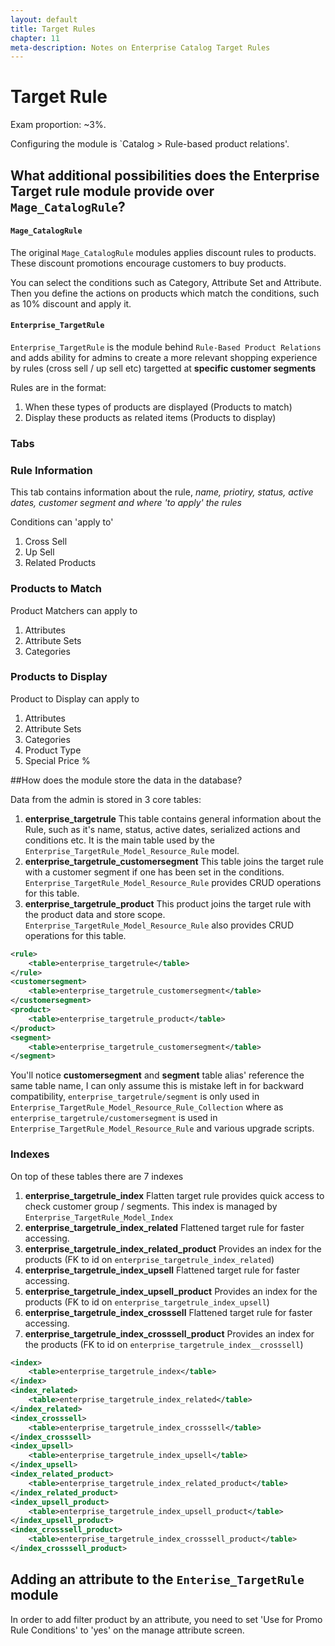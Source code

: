 ```yaml
---
layout: default
title: Target Rules
chapter: 11
meta-description: Notes on Enterprise Catalog Target Rules
---
```


# Target Rule

Exam proportion: ~3%.

Configuring the module is `Catalog > Rule-based product relations'.

## What additional possibilities does the Enterprise Target rule module provide over `Mage_CatalogRule`?

#### `Mage_CatalogRule`
The original `Mage_CatalogRule` modules applies discount rules to products. These discount promotions encourage customers to buy products.

You can select the conditions such as Category, Attribute Set and Attribute.
Then you define the actions on products which match the conditions, such as 10% discount and apply it.

#### `Enterprise_TargetRule`

`Enterprise_TargetRule` is the module behind `Rule-Based Product Relations` and adds ability for admins to create a more relevant shopping experience by rules (cross sell / up sell etc) targetted at __specific customer segments__

Rules are in the format:

1. When these types of products are displayed (Products to match)
2. Display these products as related items (Products to display)

### Tabs

### Rule Information

This tab contains information about the rule, _name, priotiry, status, active dates, customer segment and where 'to apply' the rules_

Conditions can 'apply to'

1. Cross Sell
2. Up Sell
3. Related Products

### Products to Match
Product Matchers can apply to

1. Attributes
2. Attribute Sets
3. Categories

### Products to Display
Product to Display can apply to

1. Attributes
2. Attribute Sets
3. Categories
4. Product Type
5. Special Price %


##How does the module store the data in the database?

Data from the admin is stored in 3 core tables:

1. __enterprise\_targetrule__ This table contains general information about the Rule, such as it's name, status, active dates, serialized actions and conditions etc. It is the main table used by the `Enterprise_TargetRule_Model_Resource_Rule` model.
2. __enterprise\_targetrule\_customersegment__ This table joins the target rule with a customer segment if one has been set in the conditions. `Enterprise_TargetRule_Model_Resource_Rule` provides CRUD operations for this table.
3. __enterprise\_targetrule\_product__ This product joins the target rule with the product data and store scope. `Enterprise_TargetRule_Model_Resource_Rule` also provides CRUD operations for this table.

```xml
<rule>
    <table>enterprise_targetrule</table>
</rule>
<customersegment>
    <table>enterprise_targetrule_customersegment</table>
</customersegment>
<product>
    <table>enterprise_targetrule_product</table>
</product>
<segment>
    <table>enterprise_targetrule_customersegment</table>
</segment>
```
You'll notice __customersegment__ and __segment__ table alias' reference the same table name, I can only assume this is mistake left in for backward compatibility, `enterprise_targetrule/segment`
is only used in `Enterprise_TargetRule_Model_Resource_Rule_Collection` where as `enterprise_targetrule/customersegment` is used in `Enterprise_TargetRule_Model_Resource_Rule` and various upgrade scripts.

### Indexes

On top of these tables there are 7 indexes

1. __enterprise\_targetrule\_index__  Flatten target rule provides quick access to check customer group / segments. This index is managed by `Enterprise_TargetRule_Model_Index`
2. __enterprise\_targetrule\_index\_related__ Flattened target rule for faster accessing.
3. __enterprise\_targetrule\_index\_related\_product__ Provides an index for the products (FK to id on `enterprise_targetrule_index_related`)
4. __enterprise\_targetrule\_index\_upsell__ Flattened target rule for faster accessing.
5. __enterprise\_targetrule\_index\_upsell\_product__ Provides an index for the products (FK to id on `enterprise_targetrule_index_upsell`)
6. __enterprise\_targetrule\_index\_crosssell__ Flattened target rule for faster accessing.
7. __enterprise\_targetrule\_index\_crosssell\_product__ Provides an index for the products (FK to id on `enterprise_targetrule_index__crosssell`)

```xml
<index>
    <table>enterprise_targetrule_index</table>
</index>
<index_related>
    <table>enterprise_targetrule_index_related</table>
</index_related>
<index_crosssell>
    <table>enterprise_targetrule_index_crosssell</table>
</index_crosssell>
<index_upsell>
    <table>enterprise_targetrule_index_upsell</table>
</index_upsell>
<index_related_product>
    <table>enterprise_targetrule_index_related_product</table>
</index_related_product>
<index_upsell_product>
    <table>enterprise_targetrule_index_upsell_product</table>
</index_upsell_product>
<index_crosssell_product>
    <table>enterprise_targetrule_index_crosssell_product</table>
</index_crosssell_product>
```



## Adding an attribute to the `Enterise_TargetRule` module

In order to add filter product by an attribute, you need to set 'Use for Promo Rule Conditions' to 'yes' on the manage attribute screen.





